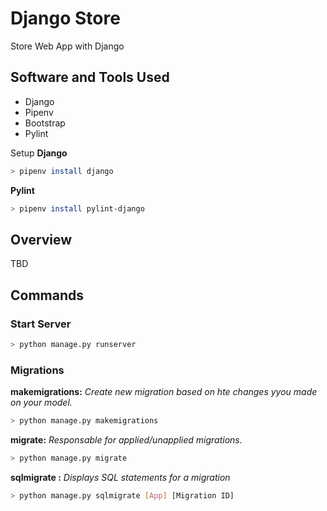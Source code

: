 # Django Store

Store Web App with Django

## Software and Tools Used
- Django
- Pipenv
- Bootstrap
- Pylint

Setup
**Django**
```sh
> pipenv install django
```

**Pylint**
```sh
> pipenv install pylint-django
```

## Overview 

TBD

## Commands

### Start Server

```sh
> python manage.py runserver
```

### Migrations

__makemigrations:__ _Create new migration based on hte changes yyou made on your model._
```sh
> python manage.py makemigrations
```

__migrate:__ _Responsable for applied/unapplied migrations._
```sh
> python manage.py migrate
```

__sqlmigrate :__ _Displays SQL statements for a migration_
```sh
> python manage.py sqlmigrate [App] [Migration ID]
```